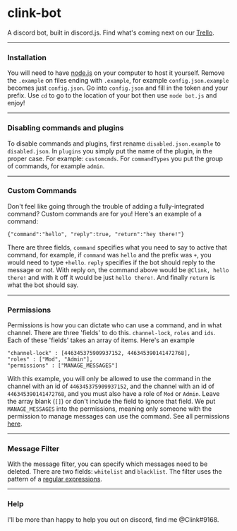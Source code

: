 # clink-bot

A discord bot, built in discord.js. Find what's coming next on our [Trello](https://trello.com/b/6ZlRJQMH/clinkbot).

---

### Installation

You will need to have [node.js](https://nodejs.org/) on your computer to host it yourself. Remove the `.example` on files ending with `.example`, for example `config.json.example` becomes just `config.json`. Go into `config.json` and fill in the token and your prefix. Use `cd` to go to the location of your bot then use `node bot.js` and enjoy!

---

### Disabling commands and plugins

To disable commands and plugins, first rename `disabled.json.example` to `disabled.json`. In `plugins` you simply put the name of the plugin, in the proper case. For example: `customcmds`. For `commandTypes` you put the group of commands, for example `admin`.

---

### Custom Commands

Don't feel like going through the trouble of adding a fully-integrated command? Custom commands are for you! Here's an example of a command:

```
{"command":"hello", "reply":true, "return":"hey there!"}
```

There are three fields, `command` specifies what you need to say to active that command, for example, if `command` was `hello` and the prefix was `+`, you would need to type `+hello`. `reply` specifies if the bot should reply to the message or not. With reply on, the command above would be `@Clink, hello there!` and with it off it would be just `hello there!`. And finally `return` is what the bot should say.

---

### Permissions

Permissions is how you can dictate who can use a command, and in what channel. There are three 'fields' to do this. `channel-lock`, `roles` and `ids`. Each of these 'fields' takes an array of items. Here's an example

```
"channel-lock" : [446345375909937152, 446345390141472768],
"roles" : ["Mod", "Admin"],
"permissions" : ["MANAGE_MESSAGES"]
```

With this example, you will only be allowed to use the command in the channel with an id of `446345375909937152`, and the channel with an id of `446345390141472768`, and you must also have a role of `Mod` or `Admin`. Leave the array blank (`[]`) or don't include the field to ignore that field. We put `MANAGE_MESSAGES` into the permissions, meaning only someone with the permission to manage messages can use the command. See all permissions [here](https://discordapp.com/developers/docs/topics/permissions).

---

### Message Filter

With the message filter, you can specify which messages need to be deleted. There are two fields: `whitelist` and `blacklist`. The filter uses the pattern of a [regular expressions](https://developer.mozilla.org/en-US/docs/Web/JavaScript/Guide/Regular_Expressions).

---

### Help

I'll be more than happy to help you out on discord, find me @Clink#9168.
